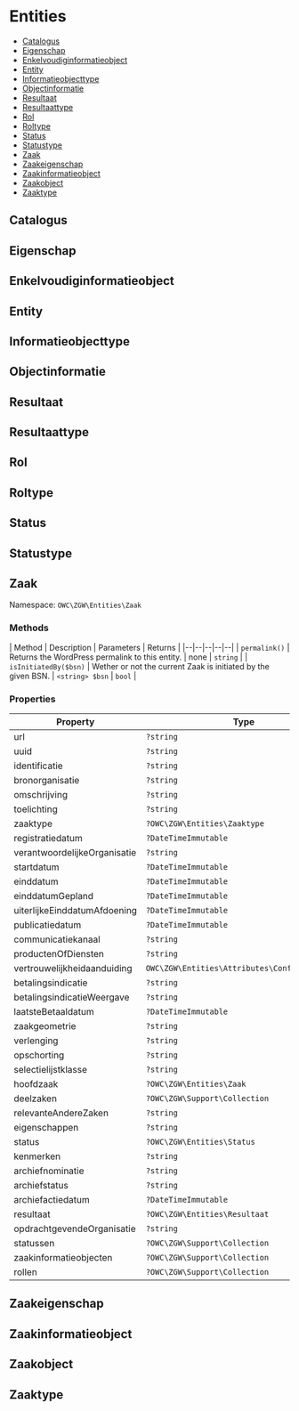 # Entities

- [Catalogus](#Catalogus) 
- [Eigenschap](#Eigenschap) 
- [Enkelvoudiginformatieobject](#Enkelvoudiginformatieobject) 
- [Entity](#Entity) 
- [Informatieobjecttype](#Informatieobjecttype) 
- [Objectinformatie](#Objectinformatie) 
- [Resultaat](#Resultaat) 
- [Resultaattype](#Resultaattype) 
- [Rol](#Rol) 
- [Roltype](#Roltype) 
- [Status](#Status) 
- [Statustype](#Statustype) 
- [Zaak](#Zaak) 
- [Zaakeigenschap](#Zaakeigenschap) 
- [Zaakinformatieobject](#Zaakinformatieobject) 
- [Zaakobject](#Zaakobject) 
- [Zaaktype](#Zaaktype)

## Catalogus

## Eigenschap

## Enkelvoudiginformatieobject

## Entity

## Informatieobjecttype

## Objectinformatie

## Resultaat

## Resultaattype

## Rol

## Roltype

## Status

## Statustype

## Zaak

Namespace: `OWC\ZGW\Entities\Zaak`

### Methods

| Method | Description | Parameters | Returns |
|--|--|--|--|--|
| `permalink()` | Returns the WordPress permalink to this entity. | none | `string` |
| `isInitiatedBy($bsn)` | Wether or not the current Zaak is initiated by the given BSN. | `<string> $bsn` | `bool` |

### Properties

| Property | Type |
|--|--|
| url | `?string` |
| uuid | `?string` |
| identificatie | `?string` |
| bronorganisatie | `?string` |
| omschrijving | `?string` |
| toelichting | `?string` |
| zaaktype | `?OWC\ZGW\Entities\Zaaktype` |
| registratiedatum | `?DateTimeImmutable` |
| verantwoordelijkeOrganisatie | `?string` |
| startdatum | `?DateTimeImmutable` |
| einddatum | `?DateTimeImmutable` |
| einddatumGepland | `?DateTimeImmutable` |
| uiterlijkeEinddatumAfdoening | `?DateTimeImmutable` |
| publicatiedatum | `?DateTimeImmutable` |
| communicatiekanaal | `?string` |
| productenOfDiensten | `?string` |
| vertrouwelijkheidaanduiding | `OWC\ZGW\Entities\Attributes\Confidentiality` |
| betalingsindicatie | `?string` |
| betalingsindicatieWeergave | `?string` |
| laatsteBetaaldatum | `?DateTimeImmutable` |
| zaakgeometrie | `?string` |
| verlenging | `?string` |
| opschorting | `?string` |
| selectielijstklasse | `?string` |
| hoofdzaak | `?OWC\ZGW\Entities\Zaak` |
| deelzaken | `?OWC\ZGW\Support\Collection` |
| relevanteAndereZaken | `?string` |
| eigenschappen | `?string` |
| status | `?OWC\ZGW\Entities\Status` |
| kenmerken | `?string` |
| archiefnominatie | `?string` |
| archiefstatus | `?string` |
| archiefactiedatum | `?DateTimeImmutable` |
| resultaat | `?OWC\ZGW\Entities\Resultaat` |
| opdrachtgevendeOrganisatie | `?string` |
| statussen | `?OWC\ZGW\Support\Collection` |
| zaakinformatieobjecten | `?OWC\ZGW\Support\Collection` |
| rollen | `?OWC\ZGW\Support\Collection` |

## Zaakeigenschap

## Zaakinformatieobject

## Zaakobject

## Zaaktype
